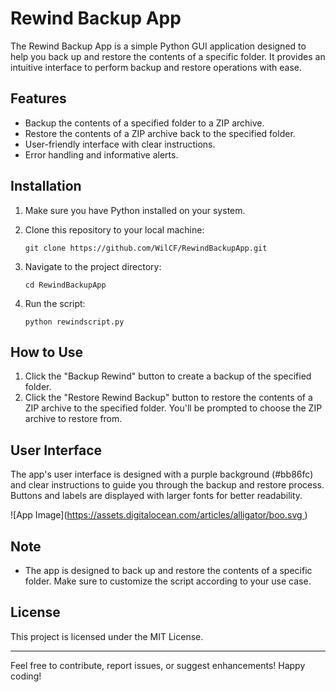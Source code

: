 # Rewind Backup App

The Rewind Backup App is a simple Python GUI application designed to help you back up and restore the contents of a specific folder. It provides an intuitive interface to perform backup and restore operations with ease.

## Features

- Backup the contents of a specified folder to a ZIP archive.
- Restore the contents of a ZIP archive back to the specified folder.
- User-friendly interface with clear instructions.
- Error handling and informative alerts.

## Installation

1. Make sure you have Python installed on your system.
2. Clone this repository to your local machine:

    ```
    git clone https://github.com/WilCF/RewindBackupApp.git
    ```

3. Navigate to the project directory:

    ```
    cd RewindBackupApp
    ```

4. Run the script:

    ```
    python rewindscript.py
    ```

## How to Use

1. Click the "Backup Rewind" button to create a backup of the specified folder.
2. Click the "Restore Rewind Backup" button to restore the contents of a ZIP archive to the specified folder. You'll be prompted to choose the ZIP archive to restore from.

## User Interface

The app's user interface is designed with a purple background (#bb86fc) and clear instructions to guide you through the backup and restore process. Buttons and labels are displayed with larger fonts for better readability.

![App Image]([https://assets.digitalocean.com/articles/alligator/boo.svg ](https://www.evernote.com/shard/s312/sh/39af6ff0-313b-4ded-83ba-da4f7ed2e643/3CIzST9RwiTD19D_XyrgOv67Y3Crs2Z5f_rVTbvj2uJ4tCoSHrytVR65AA))

## Note

- The app is designed to back up and restore the contents of a specific folder. Make sure to customize the script according to your use case.

## License

This project is licensed under the MIT License.

---

Feel free to contribute, report issues, or suggest enhancements! Happy coding!
